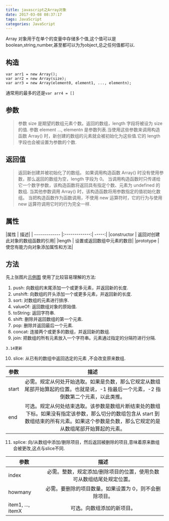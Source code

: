 ```yaml
---
title: javascript之Array对象
date: 2017-03-08 08:37:17
tags: JavaScript
categories: JavaScript
---
```

Array 对象用于在单个的变量中存储多个值,这个值可以是boolean,string,number,甚至都可以为为object,总之任何值都可以.
<!--more-->
## 构造

    var arr1 = new Array();
    var arr2 = new Array(size);
    var arr3 = new Array(element0, element1, ..., elementn);

通常用的最多的还是`var arr4 = []`
## 参数

>参数 size 是期望的数组元素个数。返回的数组，length 字段将被设为 size 的值.
参数 element ..., elementn 是参数列表.当使用这些参数来调用构造函数 Array() 时，新创建的数组的元素就会被初始化为这些值.它的 length 字段也会被设置为参数的个数.

## 返回值

>返回新创建并被初始化了的数组。
如果调用构造函数 Array() 时没有使用参数，那么返回的数组为空，length 字段为 0。
当调用构造函数时只传递给它一个数字参数，该构造函数将返回具有指定个数、元素为 undefined 的数组.
当其他参数调用 Array() 时，该构造函数将用参数指定的值初始化数组。
当把构造函数作为函数调用，不使用 new 运算符时，它的行为与使用 new 运算符调用它时的行为完全一样.

## 属性

|属性   |   描述|
| ------------- |:-------------:| -----:|
|constructor | 返回对创建此对象的数组函数的引用|
|length | 设置或返回数组中元素的数目|
|prototype  | 使您有能力向对象添加属性和方法|

## 方法

先上张图片[示例图](../../../../imgs/fangfa.png)
使用了比较容易理解的方法:

1. push: 向数组的末尾添加一个或更多元素，并返回新的长度.
2. unshift: 向数组的开头添加一个或更多元素，并返回新的长度.
3. sort: 对数组的元素进行排序.
4. valueOf: 返回数组对象的原始值.
5. toString: 返回字符串.
6. shift: 删除并返回数组的第一个元素.
7. pop: 删除并返回最后一个元素.
8. concat: 连接两个或更多的数组，并返回新的数组.
9. join: 把数组的所有元素放入一个字符串。元素通过指定的分隔符进行分隔.

`3.14更新`

10. slice: 从已有的数组中返回选定的元素 ,不会改变原来数组.

|参数 | 描述 |
| ------------- |:-------------:|
|start  | 必需。规定从何处开始选取。如果是负数，那么它规定从数组尾部开始算起的位置。也就是说，-1 指最后一个元素，-2 指倒数第二个元素，以此类推。|
|end | 可选。规定从何处结束选取。该参数是数组片断结束处的数组下标。如果没有指定该参数，那么切分的数组包含从 start 到数组结束的所有元素。如果这个参数是负数，那么它规定的是从数组尾部开始算起的元素。|

11. splice: 向/从数组中添加/删除项目，然后返回被删除的项目,意味着原来数组会被更改,这点与slice不同.


|参数  |  描述|
| ------------- |:-------------:|
|index  | 必需。整数，规定添加/删除项目的位置，使用负数可从数组结尾处规定位置。|
|howmany | 必需。要删除的项目数量。如果设置为 0，则不会删除项目。|
|item1, ..., itemX |  可选。向数组添加的新项目。|
